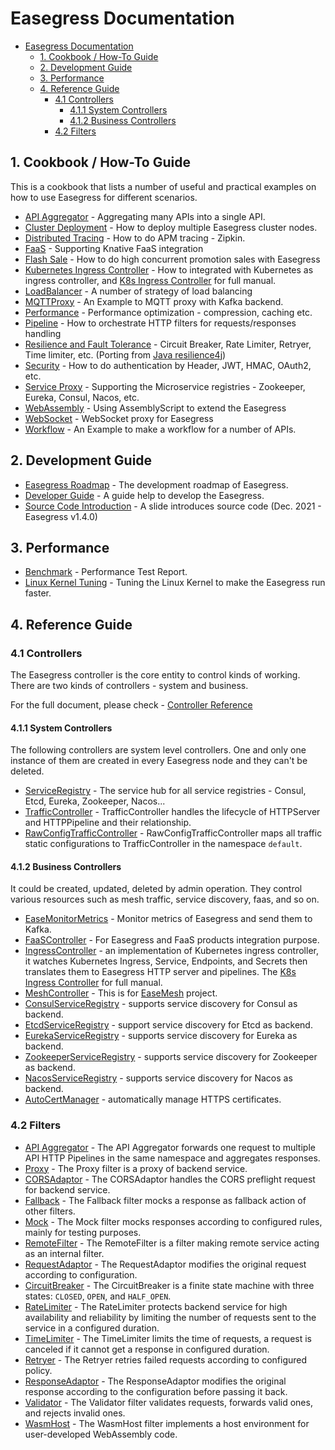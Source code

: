# Easegress Documentation

- [Easegress Documentation](#easegress-documentation)
	- [1. Cookbook / How-To Guide](#1-cookbook--how-to-guide)
	- [2. Development Guide](#2-development-guide)
	- [3. Performance](#3-performance)
	- [4. Reference Guide](#4-reference-guide)
		- [4.1 Controllers](#41-controllers)
			- [4.1.1 System Controllers](#411-system-controllers)
			- [4.1.2 Business Controllers](#412-business-controllers)
		- [4.2 Filters](#42-filters)

## 1. Cookbook / How-To Guide

This is a cookbook that lists a number of useful and practical examples on how to use Easegress for different scenarios.

- [API Aggregator](./cookbook/api-aggregator.md) - Aggregating many APIs into a single API.
- [Cluster Deployment](./cookbook/multi-node-cluster.md) - How to deploy multiple Easegress cluster nodes.
- [Distributed Tracing](./cookbook/distributed-tracing.md) - How to do APM tracing  - Zipkin.
- [FaaS](./cookbook/faas.md) - Supporting Knative FaaS integration
- [Flash Sale](./cookbook/flash-sale.md) - How to do high concurrent promotion sales with Easegress
- [Kubernetes Ingress Controller](./cookbook/k8s-ingress-controller.md) - How to integrated with Kubernetes as ingress controller, and [K8s Ingress Controller](./reference/ingresscontroller.md) for full manual.
- [LoadBalancer](./cookbook/load-balancer.md) - A number of strategy of load balancing
- [MQTTProxy](./cookbook/mqtt-proxy.md) - An Example to MQTT proxy with Kafka backend.
- [Performance](./cookbook/performance.md) - Performance optimization - compression, caching etc.
- [Pipeline](./cookbook/pipeline.md) - How to orchestrate HTTP filters for requests/responses handling
- [Resilience and Fault Tolerance](./cookbook/resilience.md) - Circuit Breaker, Rate Limiter, Retryer, Time limiter, etc. (Porting from [Java resilience4j](https://github.com/resilience4j/resilience4j))
- [Security](./cookbook/security.md) - How to do authentication by Header, JWT, HMAC, OAuth2, etc.
- [Service Proxy](./cookbook/service-proxy.md) - Supporting the Microservice  registries - Zookeeper, Eureka, Consul, Nacos, etc.
- [WebAssembly](./cookbook/wasm.md) - Using AssemblyScript to extend the Easegress
- [WebSocket](./cookbook/websocket.md) - WebSocket proxy for Easegress
- [Workflow](./cookbook/workflow.md) - An Example to make a workflow for a number of APIs.

## 2. Development Guide

- [Easegress Roadmap](./Roadmap.md) - The development roadmap of Easegress.
- [Developer Guide](./developer-guide.md) - A guide help to develop the Easegress.
- [Source Code Introduction](./slides/Easegress.code.pptx) - A slide introduces source code (Dec. 2021 - Easegress v1.4.0)

## 3. Performance

- [Benchmark](./reference/benchmark.md) - Performance Test Report.
- [Linux Kernel Tuning](./reference/kernel-tuning.md) - Tuning the Linux Kernel to make the Easegress run faster.

## 4. Reference Guide

### 4.1 Controllers

The Easegress controller is the core entity to control kinds of working. There are two kinds of controllers - system and business. 

For the full document, please check - [Controller Reference](./reference/controllers.md)

#### 4.1.1 System Controllers

The following controllers are system level controllers.  One and only one instance of them are created in every Easegress node and they can't be deleted. 

- [ServiceRegistry](./reference/controllers.md#serviceregistry) - The service hub for all service registries - Consul, Etcd, Eureka, Zookeeper, Nacos...
- [TrafficController](./reference/controllers.md#trafficcontroller) - TrafficController handles the lifecycle of HTTPServer and HTTPPipeline and their relationship. 
- [RawConfigTrafficController](./reference/controllers.md#rawconfigtrafficcontroller) - RawConfigTrafficController maps all traffic static configurations to TrafficController in the namespace `default`.

#### 4.1.2 Business Controllers

It could be created, updated, deleted by admin operation. They control various resources such as mesh traffic, service discovery, faas, and so on.

- [EaseMonitorMetrics](./reference/controllers.md#) - Monitor metrics of Easegress and send them to Kafka.
- [FaaSController](./reference/controllers.md#faascontroller) - For Easegress and FaaS products integration purpose.
- [IngressController](./reference/controllers.md#ingresscontroller) - an implementation of Kubernetes ingress controller, it watches Kubernetes Ingress, Service, Endpoints, and Secrets then translates them to Easegress HTTP server and pipelines. The [K8s Ingress Controller](./reference/ingresscontroller.md) for full manual.
- [MeshController](./reference/controllers.md#meshcontroller) - This is for [EaseMesh](https://github.com/megaease/easemesh) project.
- [ConsulServiceRegistry](./reference/controllers.md#consulserviceregistry) - supports service discovery for Consul as backend. 
- [EtcdServiceRegistry](./reference/controllers.md#etcdserviceregistry) - support service discovery for Etcd as backend. 
- [EurekaServiceRegistry](./reference/controllers.md#eurekaserviceregistry) - supports service discovery for Eureka as backend. 
- [ZookeeperServiceRegistry](./reference/controllers.md#zookeeperserviceregistry) -  supports service discovery for Zookeeper as backend. 
- [NacosServiceRegistry](./reference/controllers.md#nacosserviceregistry) - supports service discovery for Nacos as backend.
- [AutoCertManager](./reference/controllers.md#autocertmanager) - automatically manage HTTPS certificates. 

### 4.2 Filters

- [API Aggregator](./reference/filters.md#APIAggregator) - The API Aggregator forwards one request to multiple API HTTP Pipelines in the same namespace and aggregates responses.
- [Proxy](./reference/filters.md#Proxy) - The Proxy filter is a proxy of backend service. 
- [CORSAdaptor](./reference/filters.md#CORSAdaptor) - The CORSAdaptor handles the CORS preflight request for backend service.
- [Fallback](./reference/filters.md#Fallback) - The Fallback filter mocks a response as fallback action of other filters. 
- [Mock](./reference/filters.md#Mock) - The Mock filter mocks responses according to configured rules, mainly for testing purposes.
- [RemoteFilter](./reference/filters.md#RemoteFilter) - The RemoteFilter is a filter making remote service acting as an internal filter. 
- [RequestAdaptor](./reference/filters.md#RequestAdaptor) - The RequestAdaptor modifies the original request according to configuration.
- [CircuitBreaker](./reference/filters.md#CircuitBreaker) - The CircuitBreaker is a finite state machine with three states: `CLOSED`, `OPEN`, and `HALF_OPEN`.
- [RateLimiter](./reference/filters.md#RateLimiter) - The RateLimiter protects backend service for high availability and reliability by limiting the number of requests sent to the service in a configured duration.
- [TimeLimiter](./reference/filters.md#TimeLimiter) - The TimeLimiter limits the time of requests, a request is canceled if it cannot get a response in configured duration.
- [Retryer](./reference/filters.md#Retryer) - The Retryer retries failed requests according to configured policy.
- [ResponseAdaptor](./reference/filters.md#ResponseAdaptor) - The ResponseAdaptor modifies the original response according to the configuration before passing it back.
- [Validator](./reference/filters.md#Validator) - The Validator filter validates requests, forwards valid ones, and rejects invalid ones. 
- [WasmHost](./reference/filters.md#WasmHost) - The WasmHost filter implements a host environment for user-developed WebAssembly code. 


